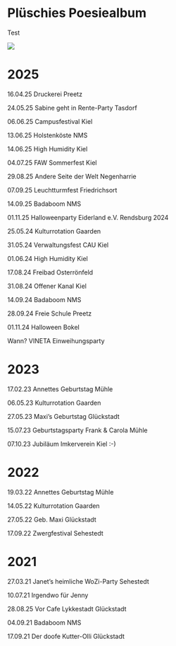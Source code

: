 # Plüschies Poesiealbum 

Test

![](https://external-content.duckduckgo.com/iu/?u=https%3A%2F%2Fthvnext.bing.com%2Fth%2Fid%2FOIP.lzUwaH51f2tsh-7phpKq2wHaEX%3Fcb%3Ducfimgc2%26pid%3DApi&f=1&ipt=83e9484008a816a000abf0b68e34f0a87ff340653ac0178c2a838fbb7c5a1c7f&ipo=images)

# 2025
 
16.04.25 Druckerei Preetz 

24.05.25 Sabine geht in Rente-Party Tasdorf 

06.06.25 Campusfestival Kiel 

13.06.25 Holstenköste NMS 

14.06.25 High Humidity Kiel 

04.07.25 FAW Sommerfest Kiel 

29.08.25 Andere Seite der Welt Negenharrie 

07.09.25 Leuchtturmfest Friedrichsort 

14.09.25 Badaboom NMS 

01.11.25 Halloweenparty Eiderland e.V. Rendsburg 
2024 

25.05.24 Kulturrotation Gaarden 

31.05.24 Verwaltungsfest CAU Kiel 

01.06.24 High Humidity Kiel 

17.08.24 Freibad Osterrönfeld 

31.08.24 Offener Kanal Kiel 

14.09.24 Badaboom NMS 

28.09.24 Freie Schule Preetz 

01.11.24 Halloween Bokel 

Wann? VINETA Einweihungsparty 

# 2023 
17.02.23 Annettes Geburtstag Mühle 

06.05.23 Kulturrotation Gaarden 

27.05.23 Maxi’s Geburtstag Glückstadt 

15.07.23 Geburtstagsparty Frank & Carola Mühle 

07.10.23 Jubiläum Imkerverein Kiel :-)

# 2022 
19.03.22 Annettes Geburtstag Mühle 

14.05.22 Kulturrotation Gaarden 

27.05.22 Geb. Maxi Glückstadt 

17.09.22 Zwergfestival Sehestedt 

# 2021 
27.03.21 Janet’s heimliche WoZi-Party Sehestedt 

10.07.21 Irgendwo für Jenny 

28.08.25 Vor Cafe Lykkestadt Glückstadt 

04.09.21 Badaboom NMS 

17.09.21 Der doofe Kutter-Olli Glückstadt 


[def]: https://opendata.schleswig-holstein.de/